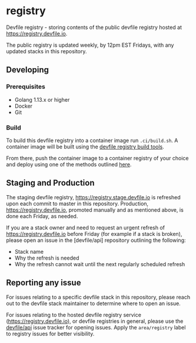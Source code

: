 # registry
Devfile registry - storing contents of the public devfile registry hosted at https://registry.devfile.io.

The public registry is updated weekly, by 12pm EST Fridays, with any updated stacks in this repository.

## Developing

### Prerequisites

- Golang 1.13.x or higher
- Docker
- Git

### Build

To build this devfile registry into a container image run `.ci/build.sh`. A container image will be built using the [devfile registry build tools](https://github.com/devfile/registry-support/tree/master/build-tools).

From there, push the container image to a container registry of your choice and deploy using one of the methods outlined [here](https://github.com/devfile/registry-support#deploy).

## Staging and Production

The staging devfile registry, https://registry.stage.devfile.io is refreshed upon each commit to master in this repository. Production, https://registry.devfile.io, promoted manually and as mentioned above, is done each Friday, as needed.

If you are a stack owner and need to request an urgent refresh of https://registry.devfile.io before Friday (for example if a stack is broken), please open an issue in the [devfile/api] repository outlining the following:

- Stack name
- Why the refresh is needed
- Why the refresh cannot wait until the next regularly scheduled refresh

## Reporting any issue

For issues relating to a specific devfile stack in this repository, please reach out to the devfile stack maintainer to determine where to open an issue.

For issues relating to the hosted devfile registry service (https://registry.devfile.io), or devfile registries in general, please use the [devfile/api](https://github.com/devfile/api/) issue tracker for opening issues. Apply the `area/registry` label to registry issues for better visibility.
